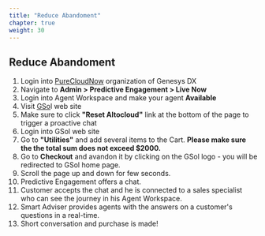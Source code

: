 ```yaml
---
title: "Reduce Abandoment"
chapter: true
weight: 30
---
```


## Reduce Abandoment

1. Login into [PureCloudNow](https://login.mypurecloud.com/#/authenticate-adv/org/purecloudnow) organization of Genesys DX
2. Navigate to **Admin > Predictive Engagement > Live Now** 
3. Login into Agent Workspace and make your agent **Available** 
4. Visit [GSo](https://gsolgc.demo.genesys.com/)l web site 
5. Make sure to click **"Reset Altocloud"** link at the bottom of the page to trigger a proactive chat
6. Login into GSol web site
7. Go to **"Utilities"** and add several items to the Cart. **Please make sure the the total sum does not exceed $2000.**
8. Go to **Checkout** and avandon it by clicking on the GSol logo - you will be redirected to GSol home page.
9. Scroll the page up and down for few seconds.
10. Predictive Engagement offers a chat.
11. Customer accepts the chat and he is connected to a sales specialist who can see the journey in his Agent Workspace.
12. Smart Adviser provides agents with the answers on a customer's questions in a real-time.
13. Short conversation and purchase is made!
